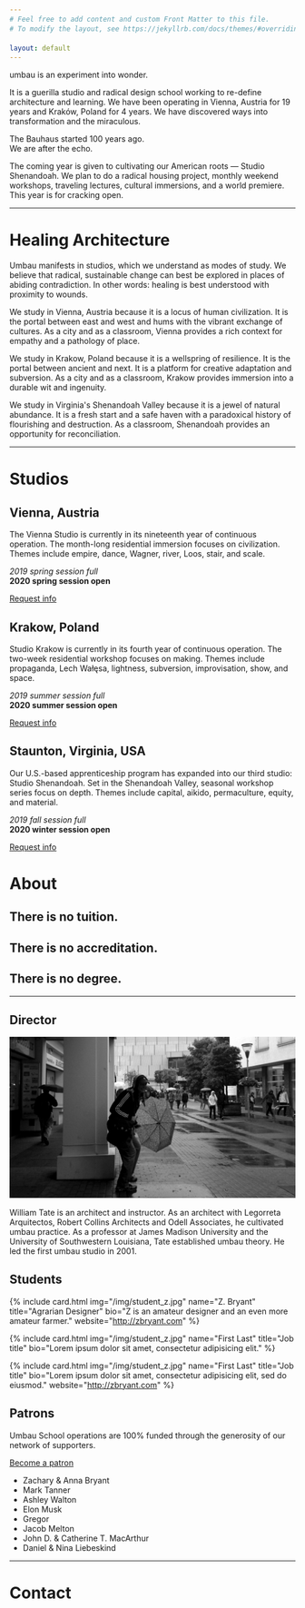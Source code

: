 ```yaml
---
# Feel free to add content and custom Front Matter to this file.
# To modify the layout, see https://jekyllrb.com/docs/themes/#overriding-theme-defaults

layout: default
---
```


umbau is an experiment into wonder.  

It is a guerilla studio and radical design school working to re-define architecture and learning. We have been operating in Vienna, Austria for 19 years and Kraków, Poland for 4 years. We have discovered ways into transformation and the miraculous.  

The Bauhaus started 100 years ago.  
We are after the echo.  

The coming year is given to cultivating our American roots — Studio Shenandoah. We plan to do a radical housing project, monthly weekend workshops, traveling lectures, cultural immersions, and a world premiere. This year is for cracking open.  

***
   
# Healing Architecture
        
Umbau manifests in studios, which we understand as modes of study. We believe that radical, sustainable change can best be explored in places of abiding contradiction. In other words: healing is best understood with proximity to wounds.   

We study in Vienna, Austria because it is a locus of human civilization. It is the portal between east and west and hums with the vibrant exchange of cultures. As a city and as a classroom, Vienna provides a rich context for empathy and a pathology of place.  

<div class="deco"></div>

We study in Krakow, Poland because it is a wellspring of resilience. It is the portal between ancient and next. It is a platform for creative adaptation and subversion. As a city and as a classroom, Krakow provides immersion into a durable wit and ingenuity.  

We study in Virginia's Shenandoah Valley because it is a jewel of natural abundance. It is a fresh start and a safe haven with a paradoxical history of flourishing and destruction. As a classroom, Shenandoah provides an opportunity for reconciliation.   
  
*** 


# Studios

<div class="studios" markdown="1">
<div class="studio" data-studio="vienna" markdown="1">

## Vienna, Austria
The Vienna Studio is currently in its nineteenth year of continuous operation. The month-long residential immersion focuses on civilization. Themes include empire, dance, Wagner, river, Loos, stair, and scale.
   
_2019 spring session full_    
**2020 spring session open**   
   
<a class="btn" href="#">Request info</a>    

</div>

<div class="deco-right"></div>

<div class="studio" data-studio="krakow" markdown="1">
   
## Krakow, Poland
Studio Krakow is currently in its fourth year of continuous operation. The two-week residential workshop focuses on making. Themes include propaganda, Lech Wałęsa, lightness, subversion, improvisation, show, and space.
  
_2019 summer session full_   
**2020 summer session open**    
   
<a class="btn" href="#">Request info</a>    

</div>

<div class="studio" data-studio="staunton" markdown="1">

## Staunton, Virginia, USA
Our U.S.-based apprenticeship program has expanded into our third studio: Studio Shenandoah. Set in the Shenandoah Valley, seasonal workshop series focus on depth. Themes include capital, aikido, permaculture, equity, and material.
    
_2019 fall session full_    
**2020 winter session open**    
   
<a class="btn" href="#">Request info</a>   

</div>
</div>


# About

## There is no tuition.

## There is no accreditation.   
  
## There is no degree.    
   
***   
   
## Director

<img class="img--full" src="/img/Tate.jpg" alt="William Tate">

<div class="deco"></div>

William Tate is an architect and instructor. As an architect with Legorreta Arquitectos, Robert Collins Architects and Odell Associates, he cultivated umbau practice. As a professor at James Madison University and the University of Southwestern Louisiana, Tate established umbau theory. He led the first umbau studio in 2001.

   
## Students  

<div class="person-grid">

{% include card.html
    img="/img/student_z.jpg"
    name="Z. Bryant"
    title="Agrarian Designer"
    bio="Z is an amateur designer and an even more amateur farmer."
    website="http://zbryant.com"
%}

{% include card.html
    img="/img/student_z.jpg"
    name="First Last"
    title="Job title"
    bio="Lorem ipsum dolor sit amet, consectetur adipisicing elit."
%}

{% include card.html
    img="/img/student_z.jpg"
    name="First Last"
    title="Job title"
    bio="Lorem ipsum dolor sit amet, consectetur adipisicing elit, sed do eiusmod."
    website="http://zbryant.com"
%}

</div>

  
## Patrons

Umbau School operations are 100% funded through the generosity of our network of supporters.   

<div class="deco-right"></div>

<a class="btn" href="https://www.patreon.com/umbau">Become a patron</a>

<ul class="patron-list">
  <li>Zachary & Anna Bryant</li>
  <li>Mark Tanner</li>
  <li>Ashley Walton</li>
  <li>Elon Musk</li>
  <li>Gregor</li>
  <li>Jacob Melton</li>
  <li>John D. & Catherine T. MacArthur</li>
  <li>Daniel & Nina Liebeskind</li>
</ul>

***   
   
# Contact
